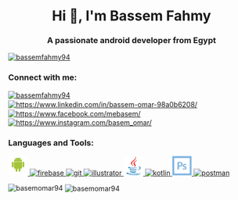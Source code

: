 <h1 align="center">Hi 👋, I'm Bassem Fahmy</h1>
<h3 align="center">A passionate android developer from Egypt</h3>

<p align="left"> <a href="https://twitter.com/bassemfahmy94" target="blank"><img src="https://img.shields.io/twitter/follow/bassemfahmy94?logo=twitter&style=for-the-badge" alt="bassemfahmy94" /></a> </p>

<h3 align="left">Connect with me:</h3>
<p align="left">
<a href="https://twitter.com/bassemfahmy94" target="blank"><img align="center" src="https://raw.githubusercontent.com/rahuldkjain/github-profile-readme-generator/master/src/images/icons/Social/twitter.svg" alt="bassemfahmy94" height="30" width="40" /></a>
<a href="https://linkedin.com/in/https://www.linkedin.com/in/bassem-omar-98a0b6208/" target="blank"><img align="center" src="https://raw.githubusercontent.com/rahuldkjain/github-profile-readme-generator/master/src/images/icons/Social/linked-in-alt.svg" alt="https://www.linkedin.com/in/bassem-omar-98a0b6208/" height="30" width="40" /></a>
<a href="https://fb.com/https://www.facebook.com/mebasem/" target="blank"><img align="center" src="https://raw.githubusercontent.com/rahuldkjain/github-profile-readme-generator/master/src/images/icons/Social/facebook.svg" alt="https://www.facebook.com/mebasem/" height="30" width="40" /></a>
<a href="https://instagram.com/https://www.instagram.com/basem_omar/" target="blank"><img align="center" src="https://raw.githubusercontent.com/rahuldkjain/github-profile-readme-generator/master/src/images/icons/Social/instagram.svg" alt="https://www.instagram.com/basem_omar/" height="30" width="40" /></a>
</p>

<h3 align="left">Languages and Tools:</h3>
<p align="left"> <a href="https://developer.android.com" target="_blank" rel="noreferrer"> <img src="https://raw.githubusercontent.com/devicons/devicon/master/icons/android/android-original-wordmark.svg" alt="android" width="40" height="40"/> </a> <a href="https://firebase.google.com/" target="_blank" rel="noreferrer"> <img src="https://www.vectorlogo.zone/logos/firebase/firebase-icon.svg" alt="firebase" width="40" height="40"/> </a> <a href="https://git-scm.com/" target="_blank" rel="noreferrer"> <img src="https://www.vectorlogo.zone/logos/git-scm/git-scm-icon.svg" alt="git" width="40" height="40"/> </a> <a href="https://www.adobe.com/in/products/illustrator.html" target="_blank" rel="noreferrer"> <img src="https://www.vectorlogo.zone/logos/adobe_illustrator/adobe_illustrator-icon.svg" alt="illustrator" width="40" height="40"/> </a> <a href="https://www.java.com" target="_blank" rel="noreferrer"> <img src="https://raw.githubusercontent.com/devicons/devicon/master/icons/java/java-original.svg" alt="java" width="40" height="40"/> </a> <a href="https://kotlinlang.org" target="_blank" rel="noreferrer"> <img src="https://www.vectorlogo.zone/logos/kotlinlang/kotlinlang-icon.svg" alt="kotlin" width="40" height="40"/> </a> <a href="https://www.photoshop.com/en" target="_blank" rel="noreferrer"> <img src="https://raw.githubusercontent.com/devicons/devicon/master/icons/photoshop/photoshop-line.svg" alt="photoshop" width="40" height="40"/> </a> <a href="https://postman.com" target="_blank" rel="noreferrer"> <img src="https://www.vectorlogo.zone/logos/getpostman/getpostman-icon.svg" alt="postman" width="40" height="40"/> </a> </p>

<p><img align="left" src="https://github-readme-stats.vercel.app/api/top-langs?username=basemomar94&show_icons=true&locale=en&layout=compact" alt="basemomar94" /></p>

<p>&nbsp;<img align="center" src="https://github-readme-stats.vercel.app/api?username=basemomar94&show_icons=true&locale=en" alt="basemomar94" /></p>
